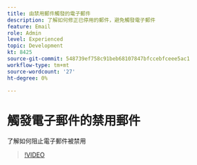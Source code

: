 ```yaml
---
title: 由禁用郵件觸發的電子郵件
description: 了解如何修正已停用的郵件，避免觸發電子郵件
feature: Email
role: Admin
level: Experienced
topic: Development
kt: 8425
source-git-commit: 548739ef758c91beb68107847bfccebfceee5ac1
workflow-type: tm+mt
source-wordcount: '27'
ht-degree: 0%

---
```



# 觸發電子郵件的禁用郵件

了解如何阻止電子郵件被禁用
>[!VIDEO](https://video.tv.adobe.com/v/335981?quality=12)

